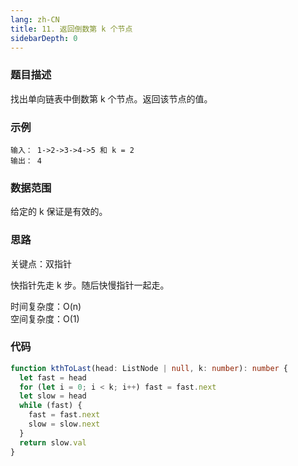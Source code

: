 ```yaml
---
lang: zh-CN
title: 11. 返回倒数第 k 个节点
sidebarDepth: 0
---
```


### 题目描述

找出单向链表中倒数第 k 个节点。返回该节点的值。


### 示例

```
输入： 1->2->3->4->5 和 k = 2
输出： 4
```


### 数据范围

给定的 k 保证是有效的。


### 思路

关键点：双指针

快指针先走 k 步。随后快慢指针一起走。

时间复杂度：O(n)  
空间复杂度：O(1)


### 代码

```ts
function kthToLast(head: ListNode | null, k: number): number {
  let fast = head
  for (let i = 0; i < k; i++) fast = fast.next
  let slow = head
  while (fast) {
    fast = fast.next
    slow = slow.next
  }
  return slow.val
}
```

